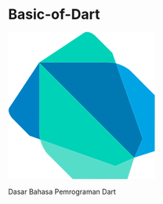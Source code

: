# Basic-of-Dart

![Screenshot](https://github.com/fajri-rasid1st/Basic-of-Dart/blob/master/src/dart.png)

Dasar Bahasa Pemrograman Dart
